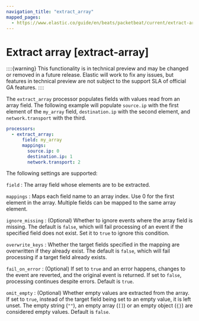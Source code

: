 ```yaml
---
navigation_title: "extract_array"
mapped_pages:
  - https://www.elastic.co/guide/en/beats/packetbeat/current/extract-array.html
---
```


# Extract array [extract-array]


::::{warning}
This functionality is in technical preview and may be changed or removed in a future release. Elastic will work to fix any issues, but features in technical preview are not subject to the support SLA of official GA features.
::::


The `extract_array` processor populates fields with values read from an array field. The following example will populate `source.ip` with the first element of the `my_array` field, `destination.ip` with the second element, and `network.transport` with the third.

```yaml
processors:
  - extract_array:
      field: my_array
      mappings:
        source.ip: 0
        destination.ip: 1
        network.transport: 2
```

The following settings are supported:

`field`
:   The array field whose elements are to be extracted.

`mappings`
:   Maps each field name to an array index. Use 0 for the first element in the array. Multiple fields can be mapped to the same array element.

`ignore_missing`
:   (Optional) Whether to ignore events where the array field is missing. The default is `false`, which will fail processing of an event if the specified field does not exist. Set it to `true` to ignore this condition.

`overwrite_keys`
:   Whether the target fields specified in the mapping are overwritten if they already exist. The default is `false`, which will fail processing if a target field already exists.

`fail_on_error`
:   (Optional) If set to `true` and an error happens, changes to the event are reverted, and the original event is returned. If set to `false`, processing continues despite errors. Default is `true`.

`omit_empty`
:   (Optional) Whether empty values are extracted from the array. If set to `true`, instead of the target field being set to an empty value, it is left unset. The empty string (`""`), an empty array (`[]`) or an empty object (`{}`) are considered empty values. Default is `false`.

